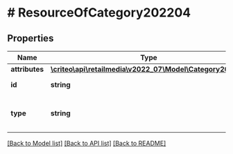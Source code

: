 # # ResourceOfCategory202204

## Properties

Name | Type | Description | Notes
------------ | ------------- | ------------- | -------------
**attributes** | [**\criteo\api\retailmedia\v2022_07\Model\Category202204**](Category202204.md) |  | [optional]
**id** | **string** | Id of the entity | [optional]
**type** | **string** | Canonical type name of the entity | [optional]

[[Back to Model list]](../../README.md#models) [[Back to API list]](../../README.md#endpoints) [[Back to README]](../../README.md)
